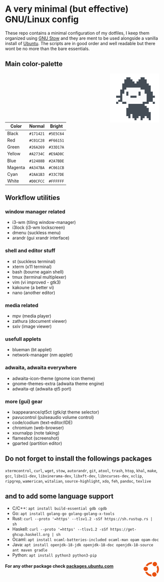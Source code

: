 # A very minimal (but effective) GNU/Linux config

These repo contains a minimal configuration of my dotfiles, I keep them organized using [GNU Stow](https://www.gnu.org/software/stow/) and they are ment to be used alongside a vanilla install of [Ubuntu](https://ubuntu.com/#download). The scripts are in good order and well readable but there wont be no more than the bare essentials.




## Main color-palette

<img align="right" width="160" src="mona.gif">

| Color   | Normal    | Bright    |
| ------- | --------- | --------- |
| Black   | `#171421` | `#5E5C64` |
| Red     | `#C01C28` | `#F66151` |
| Green   | `#26A269` | `#33D17A` |
| Yellow  | `#A2734C` | `#E9AD0C` |
| Blue    | `#12488B` | `#2A7BDE` |
| Magenta | `#A347BA` | `#C061CB` |
| Cyan    | `#2AA1B3` | `#33C7DE` |
| White   | `#D0CFCC` | `#FFFFFF` |




## Workflow utilities

### window manager related

- i3-wm           (tiling window-manager)
- i3lock          (i3-wm lockscreen)
- dmenu           (suckless menu)
- arandr          (gui xrandr interface)


### shell and editor stuff
- st              (suckless terminal)
- xterm           (x11 terminal)
- bash            (bourne again shell)
- tmux            (terminal multiplexer)
- vim             (vi improved - gtk3)
- kakoune         (a better vi)
- nano            (another editor)


### media related

- mpv             (media player)
- zathura         (document viewer)
- sxiv            (image viewer)


### usefull applets

- blueman         (bt applet)
- network-manager (nm applet)


### adwaita, adwaita everywhere

- adwaita-icon-theme (gnome icon theme)
- gnome-themes-extra (adwaita theme engine)
- adwaita-qt         (adwaita qt5 port)


### more (gui) gear

- lxappearance/qt5ct   (gtk/qt theme selector)
- pavucontrol          (pulseaudio volume control)
- code/codium          (text-editor/IDE)
- chromium             (web-browser)
- xournalpp            (note taking)
- flameshot            (screenshot)
- gparted              (partition editor)




## Do not forget to install the followings packages

`xtermcontrol`, `curl`, `wget`, `stow`, `autorandr`, `git`, `atool`, `trash`, `htop`, `khal`, `make`, `gcc`, `libx11-dev`, `libxinerama-dev`, `libxft-dev`, `libncurses-dev`, `xclip`, `ripgrep`, `wamerican`, `witalian`, `source-highlight`, `xdo`, `feh`, `pandoc`, `texlive`




## and to add some language support

- C/C++: `apt install build-essential gdb cgdb`
- Go: `apt install golang-go golang-golang-x-tools`
- Rust: `curl --proto '=https' --tlsv1.2 -sSf https://sh.rustup.rs | sh`
- Haskell: `curl --proto '=https' --tlsv1.2 -sSf https://get-ghcup.haskell.org | sh`
- Ocaml: `apt install ocaml-batteries-included ocaml-man opam opam-doc`
- Java: `apt install openjdk-18-jdk openjdk-18-doc openjdk-18-source ant maven gradle`
- Python: `apt install python3 python3-pip`




<img align="right" width="50" src="ubuntu.png">

#### For any other package check [packages.ubuntu.com](https://packages.ubuntu.com/)
